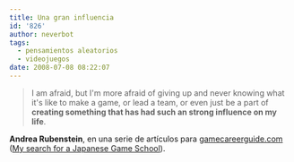 ```yaml
---
title: Una gran influencia
id: '826'
author: neverbot
tags:
  - pensamientos aleatorios
  - videojuegos
date: 2008-07-08 08:22:07
---
```


> I am afraid, but I'm more afraid of giving up and never knowing what it's like to make a game, or lead a team, or even just be a part of **creating something that has had such an strong influence on my life**.

**Andrea Rubenstein**, en una serie de artículos para [gamecareerguide.com](http://www.gamecareerguide.com/) ([My search for a Japanese Game School](http://gamecareerguide.com/features/468/my_search_for_a_japanese_game_.php)).
